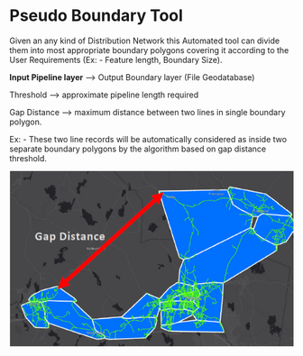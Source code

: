 # Pseudo Boundary Tool

Given an any kind of Distribution Network this Automated tool can divide them into most appropriate boundary polygons covering it according to the User Requirements (Ex: - Feature length, Boundary Size).

<b>Input Pipeline layer</b> --> Output Boundary layer (File Geodatabase) 

Threshold --> approximate pipeline length required

Gap Distance --> maximum distance between two lines in single boundary polygon.


Ex: - These two line records will be automatically considered as inside two separate boundary polygons by the algorithm based on gap distance threshold.

![Alt text](https://github.com/kisalchandula/Python-Geoprocessing-Tool/blob/main/Capture.PNG)
